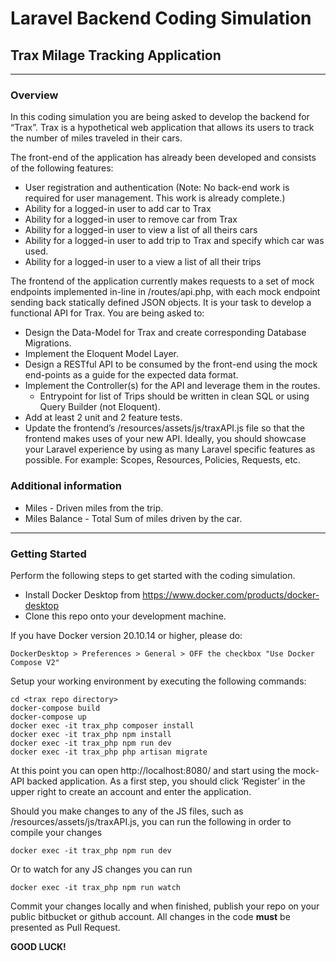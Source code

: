 # Laravel Backend Coding Simulation

## Trax Milage Tracking Application

---

### Overview

In this coding simulation you are being asked to develop the backend for “Trax”. Trax is a hypothetical web application that allows its users to track the number of miles traveled in their cars.

The front-end of the application has already been developed and consists of the following features:

- User registration and authentication (Note: No back-end work is required for user management. This work is already
  complete.)
- Ability for a logged-in user to add car to Trax
- Ability for a logged-in user to remove car from Trax
- Ability for a logged-in user to view a list of all theirs cars
- Ability for a logged-in user to add trip to Trax and specify which car was used.
- Ability for a logged-in user to a view a list of all their trips

The frontend of the application currently makes requests to a set of mock endpoints implemented in-line in
/routes/api.php, with each mock endpoint sending back statically defined JSON objects. It is your task to develop a
functional API for Trax.
You are being asked to:

- Design the Data-Model for Trax and create corresponding Database Migrations.
- Implement the Eloquent Model Layer.
- Design a RESTful API to be consumed by the front-end using the mock end-points as a guide for the expected data
  format.
- Implement the Controller(s) for the API and leverage them in the routes.
    - Entrypoint for list of Trips should be written in clean SQL or using Query Builder (not Eloquent).
- Add at least 2 unit and 2 feature tests.
- Update the frontend’s /resources/assets/js/traxAPI.js file so that the frontend makes uses of your new API. Ideally,
  you should showcase your Laravel experience by using as many Laravel specific features as possible. For example:
  Scopes, Resources, Policies, Requests, etc.

### Additional information

- Miles - Driven miles from the trip.
- Miles Balance - Total Sum of miles driven by the car.

---

### Getting Started

Perform the following steps to get started with the coding simulation.

- Install Docker Desktop from https://www.docker.com/products/docker-desktop
- Clone this repo onto your development machine.

If you have Docker version 20.10.14 or higher, please do:

```
DockerDesktop > Preferences > General > OFF the checkbox "Use Docker Compose V2"
```

Setup your working environment by executing the following commands:

```
cd <trax repo directory>
docker-compose build
docker-compose up
docker exec -it trax_php composer install
docker exec -it trax_php npm install
docker exec -it trax_php npm run dev
docker exec -it trax_php php artisan migrate
```

At this point you can open http://localhost:8080/ and start using the mock-API backed application. As a first step, you
should click ‘Register’ in the upper right to create an account and enter the application.

Should you make changes to
any of the JS files, such as /resources/assets/js/traxAPI.js, you can run the following in order to compile your changes

```
docker exec -it trax_php npm run dev
```

Or to watch for any JS changes you can run

```
docker exec -it trax_php npm run watch
```

Commit your changes locally and when finished, publish your repo on your public bitbucket or github account. All changes in the code **must** be presented as Pull Request.

**GOOD LUCK!**
